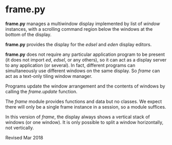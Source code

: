 
frame.py
========

**frame.py** manages a multiwindow display implemented by list of
*window* instances, with a scrolling command region below the windows
at the bottom of the display.

**frame.py** provides the display for the *edsel* and *eden* display
editors.

**frame.py** does not require any particular application program to be
present (it does not import *ed*, *edsel*, or any others), so it can
act as a display server to any application (or several).  In fact,
different programs can simultaneously use different windows on the
same display.  So *frame* can act as a text-only tiling window
manager.

Programs update the window arrangement and the contents of windows
by calling the *frame.update* function.

The *frame* module provides functions and data but no classes.  We
expect there will only be a single frame instance in a session, so a
module suffices.

In this version of *frame*, the display always shows a vertical stack of
windows (or one window).  It is only possible to split a window
horizontally, not vertically.

Revised Mar 2018
